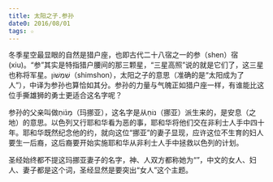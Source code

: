 ```yaml
---
title: 太阳之子.参孙
date0: 2016/08/01
tags: ☆
---
```


冬季星空最显眼的自然是猎户座，也即古代二十八宿之一的参（shen）宿(xiu)。“参”其实是特指猎户腰间的那三颗星，“三星高照”说的就是它们了，这三星也称将军星。שִׁמְשׁוֹן（shimshon），太阳之子的意思（准确的是“太阳成为了人”），中译为参孙也算恰如其分。参孙的力量与气魄正如猎户座一样，有谁能比这位手撕雄狮的勇士更适合这名字呢？

参孙的父亲叫做מָנ֫וֹחַ（玛挪亚），这名字是从נוֹחַ（挪亚）派生来的，是安息（之地）的意思。以色列又行耶和华看为恶的事，耶和华将他们交在非利士人手中四十年。耶和华既然纪念他的约，就向这位“挪亚”的妻子显现，应许这位不生育的妇人要生一后裔，这后裔要开始实施耶和华从非利士人手中拯救以色列的计划。

圣经始终都不提这玛挪亚妻子的名字，神、人双方都称她为“”，中文的女人、妇人、妻子都是这个词，圣经显然是要突出“女人”这个主题。
